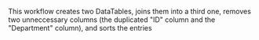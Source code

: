 This workflow creates two DataTables, joins them into a third one, removes two unneccessary columns (the duplicated "ID" column and the "Department" column), and sorts the entries
